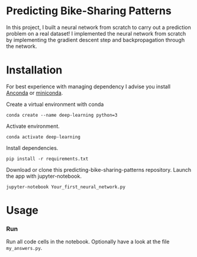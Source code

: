 # Predicting Bike-Sharing Patterns

In this project, I built a neural network from scratch to carry out a prediction problem on a real dataset! I implemented the neural network from scratch by implementing the gradient descent step and backpropagation through the network.

# Installation

For best experience with managing dependency I advise you install [Anconda](https://docs.anaconda.com/anaconda/install/) or [miniconda](https://docs.conda.io/projects/continuumio-conda/en/latest/user-guide/install/download.html).

Create a virtual environment with conda
```
conda create --name deep-learning python=3
```
Activate environment.
```
conda activate deep-learning
```

Install dependencies.

```
pip install -r requirements.txt
```

Download or clone this predicting-bike-sharing-patterns repository. Launch the app with jupyter-notebook.
```
jupyter-notebook Your_first_neural_network.py
```

# Usage

### Run
Run all code cells in the notebook. Optionally have a look at the file `my_answers.py`.




